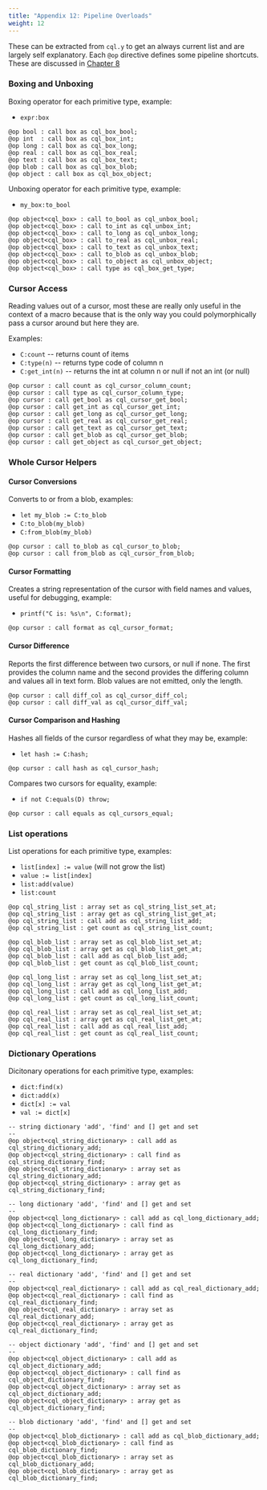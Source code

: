 ```yaml
---
title: "Appendix 12: Pipeline Overloads"
weight: 12
---
```

<!---
-- Copyright (c) Meta Platforms, Inc. and affiliates.
--
-- This source code is licensed under the MIT license found in the
-- LICENSE file in the root directory of this source tree.
-->

These can be extracted from `cql.y` to get an always current list and are largely self explanatory.
Each `@op` directive defines some pipeline shortcuts. These are discussed in [Chapter 8](../08_functions.md)

### Boxing and Unboxing

Boxing operator for each primitive type, example:
  * `expr:box`

```
@op bool : call box as cql_box_bool;
@op int  : call box as cql_box_int;
@op long : call box as cql_box_long;
@op real : call box as cql_box_real;
@op text : call box as cql_box_text;
@op blob : call box as cql_box_blob;
@op object : call box as cql_box_object;
```

Unboxing operator for each primitive type, example:
* `my_box:to_bool`

```
@op object<cql_box> : call to_bool as cql_unbox_bool;
@op object<cql_box> : call to_int as cql_unbox_int;
@op object<cql_box> : call to_long as cql_unbox_long;
@op object<cql_box> : call to_real as cql_unbox_real;
@op object<cql_box> : call to_text as cql_unbox_text;
@op object<cql_box> : call to_blob as cql_unbox_blob;
@op object<cql_box> : call to_object as cql_unbox_object;
@op object<cql_box> : call type as cql_box_get_type;
```

### Cursor Access

Reading values out of a cursor, most these are really only useful in the context of a macro
because that is the only way you could polymorphically pass a cursor around but here they are.

Examples:
* `C:count` -- returns count of items
* `C:type(n)` -- returns type code of column n
* `C:get_int(n)` -- returns the int at column n or null if not an int (or null)

```
@op cursor : call count as cql_cursor_column_count;
@op cursor : call type as cql_cursor_column_type;
@op cursor : call get_bool as cql_cursor_get_bool;
@op cursor : call get_int as cql_cursor_get_int;
@op cursor : call get_long as cql_cursor_get_long;
@op cursor : call get_real as cql_cursor_get_real;
@op cursor : call get_text as cql_cursor_get_text;
@op cursor : call get_blob as cql_cursor_get_blob;
@op cursor : call get_object as cql_cursor_get_object;
```

### Whole Cursor Helpers

#### Cursor Conversions

Converts to or from a blob, examples:

* `let my_blob := C:to_blob`
* `C:to_blob(my_blob)`
* `C:from_blob(my_blob)`

```
@op cursor : call to_blob as cql_cursor_to_blob;
@op cursor : call from_blob as cql_cursor_from_blob;
```

#### Cursor Formatting

Creates a string representation of the cursor with field names and values, useful for debugging, example:
* `printf("C is: %s\n", C:format);`

```
@op cursor : call format as cql_cursor_format;
```

#### Cursor Difference

Reports the first difference between two cursors, or null if none.  The first
provides the column name and the second provides the differing column and values
all in text form.  Blob values are not emitted, only the length.

```
@op cursor : call diff_col as cql_cursor_diff_col;
@op cursor : call diff_val as cql_cursor_diff_val;
```

#### Cursor Comparison and Hashing

Hashes all fields of the cursor regardless of what they may be, example:
* `let hash := C:hash;`

```
@op cursor : call hash as cql_cursor_hash;
```

Compares two cursors for equality, example:
* `if not C:equals(D) throw;`

```
@op cursor : call equals as cql_cursors_equal;
```

### List operations

List operations for each primitive type, examples:
* `list[index] := value` (will not grow the list)
* `value := list[index]`
* `list:add(value)`
* `list:count`

```
@op cql_string_list : array set as cql_string_list_set_at;
@op cql_string_list : array get as cql_string_list_get_at;
@op cql_string_list : call add as cql_string_list_add;
@op cql_string_list : get count as cql_string_list_count;

@op cql_blob_list : array set as cql_blob_list_set_at;
@op cql_blob_list : array get as cql_blob_list_get_at;
@op cql_blob_list : call add as cql_blob_list_add;
@op cql_blob_list : get count as cql_blob_list_count;

@op cql_long_list : array set as cql_long_list_set_at;
@op cql_long_list : array get as cql_long_list_get_at;
@op cql_long_list : call add as cql_long_list_add;
@op cql_long_list : get count as cql_long_list_count;

@op cql_real_list : array set as cql_real_list_set_at;
@op cql_real_list : array get as cql_real_list_get_at;
@op cql_real_list : call add as cql_real_list_add;
@op cql_real_list : get count as cql_real_list_count;
```

### Dictionary Operations

Dicitonary operations for each primitive type, examples:
* `dict:find(x)`
* `dict:add(x)`
* `dict[x] := val`
* `val := dict[x]`

```
-- string dictionary 'add', 'find' and [] get and set
--
@op object<cql_string_dictionary> : call add as cql_string_dictionary_add;
@op object<cql_string_dictionary> : call find as cql_string_dictionary_find;
@op object<cql_string_dictionary> : array set as cql_string_dictionary_add;
@op object<cql_string_dictionary> : array get as cql_string_dictionary_find;

-- long dictionary 'add', 'find' and [] get and set
--
@op object<cql_long_dictionary> : call add as cql_long_dictionary_add;
@op object<cql_long_dictionary> : call find as cql_long_dictionary_find;
@op object<cql_long_dictionary> : array set as cql_long_dictionary_add;
@op object<cql_long_dictionary> : array get as cql_long_dictionary_find;

-- real dictionary 'add', 'find' and [] get and set
--
@op object<cql_real_dictionary> : call add as cql_real_dictionary_add;
@op object<cql_real_dictionary> : call find as cql_real_dictionary_find;
@op object<cql_real_dictionary> : array set as cql_real_dictionary_add;
@op object<cql_real_dictionary> : array get as cql_real_dictionary_find;

-- object dictionary 'add', 'find' and [] get and set
--
@op object<cql_object_dictionary> : call add as cql_object_dictionary_add;
@op object<cql_object_dictionary> : call find as cql_object_dictionary_find;
@op object<cql_object_dictionary> : array set as cql_object_dictionary_add;
@op object<cql_object_dictionary> : array get as cql_object_dictionary_find;

-- blob dictionary 'add', 'find' and [] get and set
--
@op object<cql_blob_dictionary> : call add as cql_blob_dictionary_add;
@op object<cql_blob_dictionary> : call find as cql_blob_dictionary_find;
@op object<cql_blob_dictionary> : array set as cql_blob_dictionary_add;
@op object<cql_blob_dictionary> : array get as cql_blob_dictionary_find;
```

